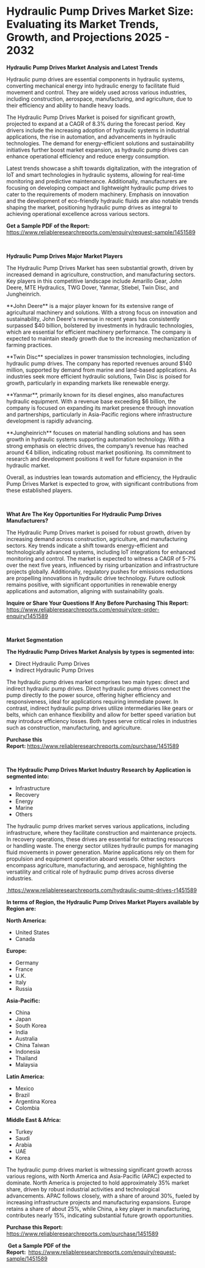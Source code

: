 <p><h1>Hydraulic Pump Drives Market Size: Evaluating its Market Trends, Growth, and Projections 2025 - 2032</h1></p><p><strong>Hydraulic Pump Drives Market Analysis and Latest Trends</strong></p>
<p><p>Hydraulic pump drives are essential components in hydraulic systems, converting mechanical energy into hydraulic energy to facilitate fluid movement and control. They are widely used across various industries, including construction, aerospace, manufacturing, and agriculture, due to their efficiency and ability to handle heavy loads.</p><p>The Hydraulic Pump Drives Market is poised for significant growth, projected to expand at a CAGR of 8.3% during the forecast period. Key drivers include the increasing adoption of hydraulic systems in industrial applications, the rise in automation, and advancements in hydraulic technologies. The demand for energy-efficient solutions and sustainability initiatives further boost market expansion, as hydraulic pump drives can enhance operational efficiency and reduce energy consumption.</p><p>Latest trends showcase a shift towards digitalization, with the integration of IoT and smart technologies in hydraulic systems, allowing for real-time monitoring and predictive maintenance. Additionally, manufacturers are focusing on developing compact and lightweight hydraulic pump drives to cater to the requirements of modern machinery. Emphasis on innovation and the development of eco-friendly hydraulic fluids are also notable trends shaping the market, positioning hydraulic pump drives as integral to achieving operational excellence across various sectors.</p></p>
<p><strong>Get a Sample PDF of the Report:&nbsp;</strong> <a href="https://www.reliableresearchreports.com/enquiry/request-sample/1451589?utm_campaign=121&utm_medium=2&utm_source=Github&utm_content=ia&utm_term=16042025&utm_id=hydraulic-pump-drives">https://www.reliableresearchreports.com/enquiry/request-sample/1451589</a></p>
<p>&nbsp;</p>
<p><strong>Hydraulic Pump Drives Major Market Players</strong></p>
<p><p>The Hydraulic Pump Drives Market has seen substantial growth, driven by increased demand in agriculture, construction, and manufacturing sectors. Key players in this competitive landscape include Amarillo Gear, John Deere, MTE Hydraulics, TWG Dover, Yanmar, Stiebel, Twin Disc, and Jungheinrich.</p><p>**John Deere** is a major player known for its extensive range of agricultural machinery and solutions. With a strong focus on innovation and sustainability, John Deere's revenue in recent years has consistently surpassed $40 billion, bolstered by investments in hydraulic technologies, which are essential for efficient machinery performance. The company is expected to maintain steady growth due to the increasing mechanization of farming practices.</p><p>**Twin Disc** specializes in power transmission technologies, including hydraulic pump drives. The company has reported revenues around $140 million, supported by demand from marine and land-based applications. As industries seek more efficient hydraulic solutions, Twin Disc is poised for growth, particularly in expanding markets like renewable energy.</p><p>**Yanmar**, primarily known for its diesel engines, also manufactures hydraulic equipment. With a revenue base exceeding $6 billion, the company is focused on expanding its market presence through innovation and partnerships, particularly in Asia-Pacific regions where infrastructure development is rapidly advancing.</p><p>**Jungheinrich** focuses on material handling solutions and has seen growth in hydraulic systems supporting automation technology. With a strong emphasis on electric drives, the company’s revenue has reached around €4 billion, indicating robust market positioning. Its commitment to research and development positions it well for future expansion in the hydraulic market.</p><p>Overall, as industries lean towards automation and efficiency, the Hydraulic Pump Drives Market is expected to grow, with significant contributions from these established players.</p></p>
<p>&nbsp;</p>
<p><strong>What Are The Key Opportunities For Hydraulic Pump Drives Manufacturers?</strong></p>
<p><p>The Hydraulic Pump Drives market is poised for robust growth, driven by increasing demand across construction, agriculture, and manufacturing sectors. Key trends indicate a shift towards energy-efficient and technologically advanced systems, including IoT integrations for enhanced monitoring and control. The market is expected to witness a CAGR of 5-7% over the next five years, influenced by rising urbanization and infrastructure projects globally. Additionally, regulatory pushes for emissions reductions are propelling innovations in hydraulic drive technology. Future outlook remains positive, with significant opportunities in renewable energy applications and automation, aligning with sustainability goals.</p></p>
<p><strong>Inquire or Share Your Questions If Any Before Purchasing This Report:</strong> <a href="https://www.reliableresearchreports.com/enquiry/pre-order-enquiry/1451589?utm_campaign=121&utm_medium=2&utm_source=Github&utm_content=ia&utm_term=16042025&utm_id=hydraulic-pump-drives">https://www.reliableresearchreports.com/enquiry/pre-order-enquiry/1451589</a></p>
<p>&nbsp;</p>
<p><strong>Market Segmentation</strong></p>
<p><strong>The Hydraulic Pump Drives Market Analysis by types is segmented into:</strong></p>
<p><ul><li>Direct Hydraulic Pump Drives</li><li>Indirect Hydraulic Pump Drives</li></ul></p>
<p><p>The hydraulic pump drives market comprises two main types: direct and indirect hydraulic pump drives. Direct hydraulic pump drives connect the pump directly to the power source, offering higher efficiency and responsiveness, ideal for applications requiring immediate power. In contrast, indirect hydraulic pump drives utilize intermediaries like gears or belts, which can enhance flexibility and allow for better speed variation but may introduce efficiency losses. Both types serve critical roles in industries such as construction, manufacturing, and agriculture.</p></p>
<p><strong>Purchase this Report:&nbsp;</strong><a href="https://www.reliableresearchreports.com/purchase/1451589?utm_campaign=121&utm_medium=2&utm_source=Github&utm_content=ia&utm_term=16042025&utm_id=hydraulic-pump-drives">https://www.reliableresearchreports.com/purchase/1451589</a></p>
<p>&nbsp;</p>
<p><strong>The Hydraulic Pump Drives Market Industry Research by Application is segmented into:</strong></p>
<p><ul><li>Infrastructure</li><li>Recovery</li><li>Energy</li><li>Marine</li><li>Others</li></ul></p>
<p><p>The hydraulic pump drives market serves various applications, including infrastructure, where they facilitate construction and maintenance projects. In recovery operations, these drives are essential for extracting resources or handling waste. The energy sector utilizes hydraulic pumps for managing fluid movements in power generation. Marine applications rely on them for propulsion and equipment operation aboard vessels. Other sectors encompass agriculture, manufacturing, and aerospace, highlighting the versatility and critical role of hydraulic pump drives across diverse industries.</p></p>
<p><a href="https://www.reliableresearchreports.com/hydraulic-pump-drives-r1451589?utm_campaign=121&utm_medium=2&utm_source=Github&utm_content=ia&utm_term=16042025&utm_id=hydraulic-pump-drives">&nbsp;https://www.reliableresearchreports.com/hydraulic-pump-drives-r1451589</a></p>
<p><strong>In terms of Region, the Hydraulic Pump Drives Market Players available by Region are:</strong></p>
<p>
    <p> <strong> North America: </strong>
        <ul>
            <li>United States</li>
            <li>Canada</li>
        </ul>
        </p> 
    <p> <strong> Europe: </strong>
        <ul>
            <li>Germany</li>
            <li>France</li>
            <li>U.K.</li>
            <li>Italy</li>
            <li>Russia</li>
        </ul>
        </p> 
    <p> <strong> Asia-Pacific: </strong>
        <ul>
            <li>China</li>
            <li>Japan</li>
            <li>South Korea</li>
            <li>India</li>
            <li>Australia</li>
            <li>China Taiwan</li>
            <li>Indonesia</li>
            <li>Thailand</li>
            <li>Malaysia</li>
        </ul>
        </p> 
    <p> <strong> Latin America: </strong>
        <ul>
            <li>Mexico</li>
            <li>Brazil</li>
            <li>Argentina Korea</li>
            <li>Colombia</li>
        </ul>
        </p> 
    <p> <strong> Middle East & Africa: </strong>
        <ul>
            <li>Turkey</li>
            <li>Saudi</li>
            <li>Arabia</li>
            <li>UAE</li>
            <li>Korea</li>
        </ul>
    </p>
    </p>
<p><p>The hydraulic pump drives market is witnessing significant growth across various regions, with North America and Asia-Pacific (APAC) expected to dominate. North America is projected to hold approximately 35% market share, driven by robust industrial activities and technological advancements. APAC follows closely, with a share of around 30%, fueled by increasing infrastructure projects and manufacturing expansions. Europe retains a share of about 25%, while China, a key player in manufacturing, contributes nearly 15%, indicating substantial future growth opportunities.</p></p>
<p><strong>Purchase this Report: </strong><a href="https://www.reliableresearchreports.com/purchase/1451589?utm_campaign=121&utm_medium=2&utm_source=Github&utm_content=ia&utm_term=16042025&utm_id=hydraulic-pump-drives">https://www.reliableresearchreports.com/purchase/1451589</a></p>
<p>&nbsp;<strong>Get a Sample PDF of the Report:&nbsp;&nbsp;</strong><a href="https://www.reliableresearchreports.com/enquiry/request-sample/1451589?utm_campaign=121&utm_medium=2&utm_source=Github&utm_content=ia&utm_term=16042025&utm_id=hydraulic-pump-drives">https://www.reliableresearchreports.com/enquiry/request-sample/1451589</a></p>
<p><strong></strong></p>
<p><p></p><p></p><p></p></p>